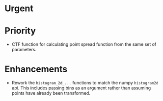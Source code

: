 # Urgent

# Priority

- CTF function for calculating point spread function from the same set of parameters.

# Enhancements

- Rework the `histogram_2d_...` functions to match the numpy `histogram2d` api. This includes passing bins as an argument rather than assuming points have already been transformed.